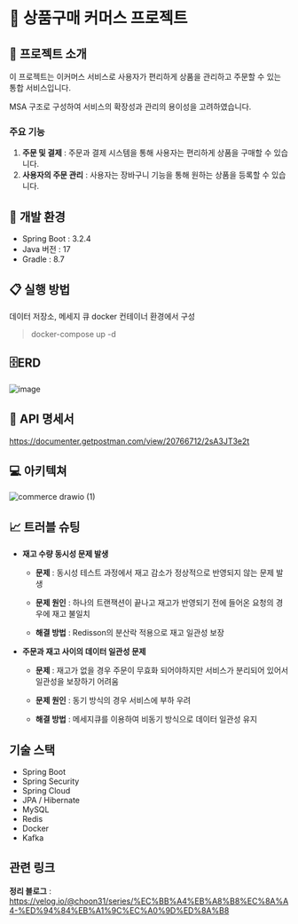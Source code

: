 # 🔖 상품구매 커머스 프로젝트
##  📓 프로젝트 소개
이 프로젝트는 이커머스 서비스로 사용자가 편리하게 상품을 관리하고 주문할 수 있는 통합 서비스입니다.

MSA 구조로 구성하여 서비스의 확장성과 관리의 용이성을 고려하였습니다.
### 주요 기능
1. **주문 및 결제** : 주문과 결제 시스템을 통해 사용자는 편리하게 상품을 구매할 수 있습니다.
2. **사용자의 주문 관리** : 사용자는 장바구니 기능을 통해 원하는 상품을 등록할 수 있습니다.
## 🔎 개발 환경
* Spring Boot : 3.2.4
* Java 버전 : 17
* Gradle : 8.7
## 📋 실행 방법
데이터 저장소, 메세지 큐 docker 컨테이너 환경에서 구성
> docker-compose up -d 
## 🗄️ERD
![image](https://github.com/chkang13/commerce_project/assets/34392347/a839ef3e-6378-4ca4-a505-ceb81a9200e2)
## 📄 API 명세서
https://documenter.getpostman.com/view/20766712/2sA3JT3e2t
## 💻 아키텍쳐
![commerce drawio (1)](https://github.com/chkang13/commerce_project/assets/34392347/bac2ea41-a6f8-4768-a82b-30342c5a1fe7)
## 📈 트러블 슈팅
* **재고 수량 동시성 문제 발생**
  
  * **문제** : 동시성 테스트 과정에서 재고 감소가 정상적으로 반영되지 않는 문제 발생
    
  * **문제 원인** : 하나의 트랜잭션이 끝나고 재고가 반영되기 전에 들어온 요청의 경우에 재고 불일치
    
  * **해결 방법** : Redisson의 분산락 적용으로 재고 일관성 보장
* **주문과 재고 사이의 데이터 일관성 문제**
  
  * **문제** : 재고가 없을 경우 주문이 무효화 되어야하지만 서비스가 분리되어 있어서 일관성을 보장하기 어려움
    
  * **문제 원인** : 동기 방식의 경우 서비스에 부하 우려
    
  * **해결 방법** : 메세지큐를 이용하여 비동기 방식으로 데이터 일관성 유지
## 기술 스택
* Spring Boot
* Spring Security
* Spring Cloud
* JPA / Hibernate
* MySQL
* Redis
* Docker
* Kafka
## 관련 링크
**정리 블로그** : https://velog.io/@choon31/series/%EC%BB%A4%EB%A8%B8%EC%8A%A4-%ED%94%84%EB%A1%9C%EC%A0%9D%ED%8A%B8

